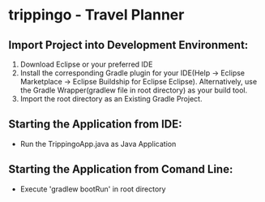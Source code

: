 # trippingo - Travel Planner

## Import Project into Development Environment:
1. Download Eclipse or your preferred IDE
2. Install the corresponding Gradle plugin for your IDE(Help -> Eclipse Marketplace -> Eclipse Buildship for Eclipse Eclipse). Alternatively, use the Gradle Wrapper(gradlew file in root directory) as your build tool. 
3. Import the root directory as an Existing Gradle Project. 

## Starting the Application from IDE:
 - Run the TrippingoApp.java as Java Application
 
 
## Starting the Application from Comand Line:
 - Execute 'gradlew bootRun' in root directory
 
 
